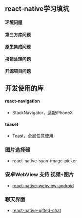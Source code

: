 ## react-native学习填坑
#### 环境问题
#### 第三方库问题
#### 原生集成问题
#### 报错处理问题
#### 开源项目问题

## 开发使用的库
#### react-navigation
- StackNavigator，适配iPhoneX

#### teaset
- Toast，全局任意使用

### 图片选择器
- react-native-syan-image-picker

### 安卓WebView 支持 视频+图片
- [react-native-webview-android](https://github.com/lucasferreira/react-native-webview-android)

### 聊天界面
- [react-native-gifted-chat](https://github.com/FaridSafi/react-native-gifted-chat)
